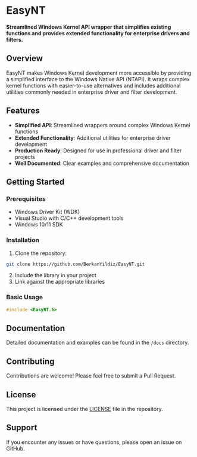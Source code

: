 # EasyNT

**Streamlined Windows Kernel API wrapper that simplifies existing functions and provides extended functionality for enterprise drivers and filters.**

## Overview

EasyNT makes Windows Kernel development more accessible by providing a simplified interface to the Windows Native API (NTAPI). It wraps complex kernel functions with easier-to-use alternatives and includes additional utilities commonly needed in enterprise driver and filter development.

## Features

- **Simplified API**: Streamlined wrappers around complex Windows Kernel functions
- **Extended Functionality**: Additional utilities for enterprise driver development
- **Production Ready**: Designed for use in professional driver and filter projects
- **Well Documented**: Clear examples and comprehensive documentation

## Getting Started

### Prerequisites

- Windows Driver Kit (WDK)
- Visual Studio with C/C++ development tools
- Windows 10/11 SDK

### Installation

1. Clone the repository:
```bash
git clone https://github.com/BerkanYildiz/EasyNT.git
```

2. Include the library in your project
3. Link against the appropriate libraries

### Basic Usage

```c
#include <EasyNT.h>
```

## Documentation

Detailed documentation and examples can be found in the `/docs` directory.

## Contributing

Contributions are welcome! Please feel free to submit a Pull Request.

## License

This project is licensed under the [LICENSE](LICENSE) file in the repository.

## Support

If you encounter any issues or have questions, please open an issue on GitHub.
